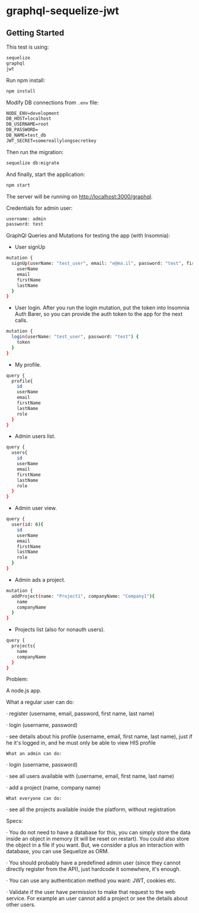 # graphql-sequelize-jwt

 
## Getting Started

This test is using:

```bash
sequelize
graphql
jwt
```

Run npm install:

```bash
npm install
```

Modify DB connections from `.env` file:

```txt
NODE_ENV=development
DB_HOST=localhost
DB_USERNAME=root
DB_PASSWORD=
DB_NAME=test_db
JWT_SECRET=somereallylongsecretkey
```

Then run the migration:

```bash
sequelize db:migrate
```

And finally, start the application:

```bash
npm start
```

The server will be running on [http://localhost:3000/graphql](http://localhost:3000/graphql).


Credentials for admin user:

```bash
username: admin
password: test
```


GraphQl Queries and Mutations for testing the app (with Insomnia):

- User signUp
```bash
mutation {
  signUp(userName: "test_user", email: "e@ma.il", password: "test", firstName: "fname", lastName: "lname"){
    userName
    email
    firstName
    lastName
  }
}
```

- User login.
After you run the login mutation, put the token into Insomnia Auth Barer, so you can provide the auth token to the app for the next calls.
```bash
mutation {
  login(userName: "test_user", password: "test") {
    token
  }
}
```

- My profile.
```bash
query {
  profile{
    id
    userName
    email
    firstName
    lastName
    role
  }
}
```

- Admin users list.
```bash
query {
  users{
    id
    userName
    email
    firstName
    lastName
    role
  }
}
```

- Admin user view.
```bash
query {
  user(id: 6){
    id
    userName
    email
    firstName
    lastName
    role
  }
}
```

- Admin ads a project.
```bash
mutation {
  addProject(name: "Project1", companyName: "Company1"){
    name
    companyName
  }
}

```

- Projects list (also for nonauth users).
```bash
query {
  projects{
    name
    companyName
  }
}
```



Problem:

A node.js app.

What a regular user can do:

 

·         register (username, email, password, first name, last name)

·         login (username, password)

·         see details about his profile (username, email, first name, last name), just if he it's logged in, and he must only be able to view HIS profile

 

    What an admin can do:

 

·         login (username, password)

·         see all users available with (username, email, first name, last name)

·         add a project (name, company name)

 

    What everyone can do:

 

·         see all the projects available inside the platform, without registration

 

Specs:

·         You do not need to have a database for this, you can simply store the data inside an object in memory (it will be reset on restart). You could also store the object in a file if you want. But, we consider a plus an interaction with database, you can use Sequelize as ORM.

·         You should probably have a predefined admin user (since they cannot directly register from the API), just hardcode it somewhere, it's enough.

·         You can use any authentication method you want: JWT, cookies etc.

·         Validate if the user have permission to make that request to the web service. For example an user cannot add a project or see the details about other users.


